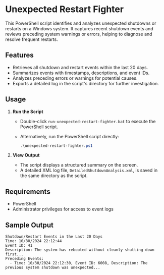 # Unexpected Restart Fighter

This PowerShell script identifies and analyzes unexpected shutdowns or restarts on a Windows system. It captures recent shutdown events and reviews preceding system warnings or errors, helping to diagnose and resolve frequent restarts.

## Features

- Retrieves all shutdown and restart events within the last 20 days.
- Summarizes events with timestamps, descriptions, and event IDs.
- Analyzes preceding errors or warnings for potential causes.
- Exports a detailed log in the script's directory for further investigation.

## Usage

1. **Run the Script**

   - Double-click `run-unexpected-restart-fighter.bat` to execute the PowerShell script.
   - Alternatively, run the PowerShell script directly:

     ```powershell
     .\unexpected-restart-fighter.ps1
     ```

2. **View Output**
   - The script displays a structured summary on the screen.
   - A detailed XML log file, `DetailedShutdownAnalysis.xml`, is saved in the same directory as the script.

## Requirements

- PowerShell
- Administrator privileges for access to event logs

## Sample Output

```plaintext
Shutdown/Restart Events in the Last 20 Days
Time: 10/30/2024 22:12:44
Event ID: 41
Description: The system has rebooted without cleanly shutting down first...
Preceding Events:
  - Time: 10/30/2024 22:12:30, Event ID: 6008, Description: The previous system shutdown was unexpected...
```
